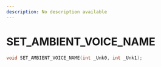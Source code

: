 ```yaml
---
description: No description available 
---
```


# SET_AMBIENT_VOICE_NAME

```cpp
void SET_AMBIENT_VOICE_NAME(int _Unk0, int _Unk1);
```
